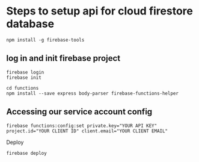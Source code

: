# Steps to setup api for cloud firestore database

``` command
npm install -g firebase-tools
```

## log in and init firebase project

``` command
firebase login
firebase init
```

``` command
cd functions
npm install --save express body-parser firebase-functions-helper
```

## Accessing our service account config

``` command
firebase functions:config:set private.key="YOUR API KEY" project.id="YOUR CLIENT ID" client.email="YOUR CLIENT EMAIL"
```

Deploy

``` command
firebase deploy
```
